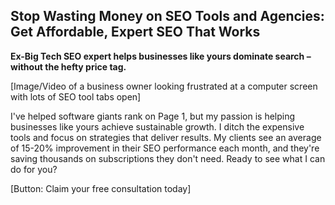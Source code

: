 ## Stop Wasting Money on SEO Tools and Agencies: Get Affordable, Expert SEO That Works

**Ex-Big Tech SEO expert helps businesses like yours dominate search – without the hefty price tag.**

[Image/Video of a business owner looking frustrated at a computer screen with lots of SEO tool tabs open] 

I've helped software giants rank on Page 1, but my passion is helping businesses like yours achieve sustainable growth. I ditch the expensive tools and focus on strategies that deliver results. My clients see an average of 15-20% improvement in their SEO performance each month, and they're saving thousands on subscriptions they don't need. Ready to see what I can do for you?

[Button: Claim your free consultation today]
